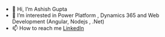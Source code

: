 - 👋 Hi, I’m Ashish Gupta
- 👀 I’m interested in Power Platform , Dynamics 365 and Web Development (Angular, Nodejs , .Net)
- 📫 How to reach me [LinkedIn](https://www.linkedin.com/in/ashish-gupta-77b312147)

<!---
AshishGupta11011/AshishGupta11011 is a ✨ special ✨ repository because its `README.md` (this file) appears on your GitHub profile.
You can click the Preview link to take a look at your changes.
--->
